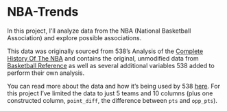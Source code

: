 # NBA-Trends

In this project, I'll analyze data from the NBA (National Basketball Association) and explore possible associations.

This data was originally sourced from 538’s Analysis of the [Complete History Of The NBA](https://projects.fivethirtyeight.com/complete-history-of-the-nba/#warriors) and contains the original, unmodified data from [Basketball Reference](https://www.basketball-reference.com/) as well as several additional variables 538 added to perform their own analysis.

You can read more about the data and how it’s being used by 538 [here](https://github.com/fivethirtyeight/data/tree/master/nba-elo). For this project I’ve limited the data to just 5 teams and 10 columns (plus one constructed column, `point_diff`, the difference between `pts` and `opp_pts`).
